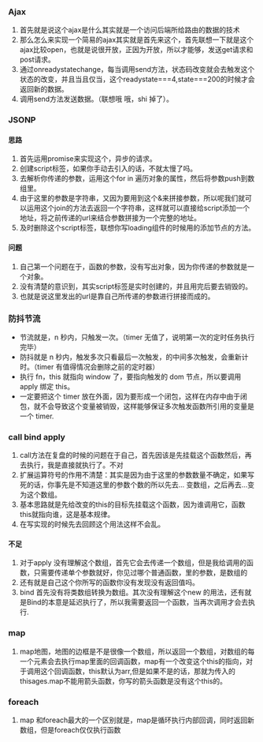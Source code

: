 ### Ajax
1. 首先就是说这个ajax是什么其实就是一个访问后端所给路由的数据的技术
2. 那么怎么来实现一个简易的ajax其实就是首先来这个，首先联想一下就是这个ajax比较open，也就是说很开放，正因为开放，所以才能够，发送get请求和post请求。
3. 通过onreadystatechange，每当调用send方法，状态码改变就会去触发这个状态的改变，并且当且仅当，这个readystate===4,state===200的时候才会返回新的数据。
4. 调用send方法发送数据。（联想哦 哦，shi 掉了）。


### JSONP
#### 思路
1. 首先运用promise来实现这个，异步的请求。
2. 创建script标签，如果你手动去引入的话，不就太慢了吗。
3. 去解析你传递的参数，运用这个for in 遍历对象的属性，然后将参数push到数组里。
4. 由于这里的参数是字符串，又因为要用到这个&来拼接参数，所以呢我们就可以运用这个join的方法去返回一个字符串，这样就可以直接给script添加一个地址，将之前传递的url来结合参数拼接为一个完整的地址。
5. 及时删除这个script标签，联想你写loading组件的时候用的添加节点的方法。
#### 问题
1. 自己第一个问题在于，函数的参数，没有写出对象，因为你传递的参数就是一个对象。
2. 没有清楚的意识到，其实script标签是实时创建的，并且用完后要去销毁的。
3. 也就是说这里发出的url是靠自己所传递的参数进行拼接而成的。


### 防抖节流
* 节流就是，n 秒内，只触发一次。（timer 无值了，说明第一次的定时任务执行完毕）
* 防抖就是 n 秒内，触发多次只看最后一次触发，的中间多次触发，会重新计时。（timer 有值得情况会删除之前的定时器）
* 执行 fn，this 就指向 window 了，要指向触发的 dom 节点，所以要调用 apply 绑定 this。
* 一定要把这个 timer 放在外面，因为要形成一个闭包，这样在内存中由于闭包，就不会导致这个变量被销毁，这样能够保证多次触发函数所引用的变量是一个 timer.


### call bind apply
1. call方法在复盘的时候的问题在于自己，首先因该是先挂载这个函数然后，再去执行，我是直接就执行了。不对
2. 扩展运算符号的作用不清楚：其实是因为由于这里的参数数量不确定，如果写死的话，你事先是不知道这里的参数个数的所以先去... 变数组，之后再去...变为这个数组。
3. 基本思路就是先给改变的this的目标先挂载这个函数，因为谁调用它，函数this就指向谁，这是基本规律。
4. 在写实现的时候先去回顾这个用法这样不会乱。
#### 不足
1. 对于apply 没有理解这个数组，首先它会去传递一个数组，但是我给调用的函数，只需要传递单个参数就好，你见过哪个普通函数，里的参数，是数组的
2. 还有就是自己这个你所写的函数你没有发现没有返回值吗。
3. bind 首先没有将类数组转换为数组。其次没有理解这个new 的用法，还有就是Bind的本意是延迟执行了，所以我需要返回一个函数，当再次调用才会去执行.



### map
1. map地图，地图的边框是不是很像一个数组，所以返回一个数组，对数组的每一个元素会去执行map里面的回调函数，map有一个改变这个this的指向，对于调用这个回调函数，this默认为arr,但是如果不是的话，那就为传入的thisages.map不能用箭头函数，你写的箭头函数是没有这个this的。

### foreach
1. map 和foreach最大的一个区别就是，map是循环执行内部回调，同时返回新数组，但是foreach仅仅执行函数